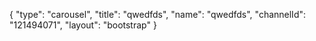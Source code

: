 {
    "type": "carousel",
    "title": "qwedfds",
    "name": "qwedfds",
    "channelId": "121494071",
    "layout": "bootstrap"
}